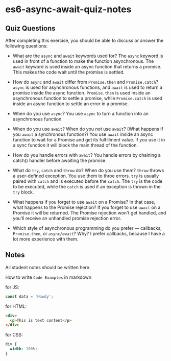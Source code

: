 # es6-async-await-quiz-notes

## Quiz Questions

After completing this exercise, you should be able to discuss or answer the following questions:

- What are the `async` and `await` keywords used for?
  The `async` keyword is used in front of a function to make the function asynchronous. The `await` keyword is used inside an async function that returns a promise. This makes the
  code wait until the promise is settled.

- How do `async` and `await` differ from `Promise.then` and `Promise.catch`?
  `async` is used for asynchronous functions, and `await` is used to return a promise inside the async function. `Promise.then` is used inside an asynchronous
  function to settle a promise, while `Promise.catch` is used inside an async function to settle an error in a promise.

- When do you use `async`?
  You use `async` to turn a function into an asynchronous function.

- When do you use `await`? When do you _not_ use `await`? (What happens if you `await` a synchronous function?)
  You use `await` inside an async function to wait for a Promise and get its fulfillment value. If you use it in a sync function it will block the main thread of the function.

- How do you handle errors with `await`?
  You handle errors by chaining a catch() handler before awaiting the promise.

- What do `try`, `catch` and `throw` do? When do you use them?
  `throw` throws a user-defined exception. You use them to throe errors.
  `try` is usually paired with `catch` and is executed before the `catch`. The `try` is the code to be executed, while the `catch` is used if an exception is thrown in the `try` block.

- What happens if you forget to use `await` on a Promise? In that case, what happens to the Promise rejection?
  If you forget to use `await` on a Promise it will be returned. The Promise rejection won't get handled, and you'll receive an unhandled promise rejection error.

- Which style of asynchronous programming do you prefer — callbacks, `Promise.then`, or `async/await`? Why?
  I prefer callbacks, because I have a lot more experience with them.

## Notes

All student notes should be written here.

How to write `Code Examples` in markdown

for JS:

```javascript
const data = 'Howdy';
```

for HTML:

```html
<div>
  <p>This is text content</p>
</div>
```

for CSS:

```css
div {
  width: 100%;
}
```
